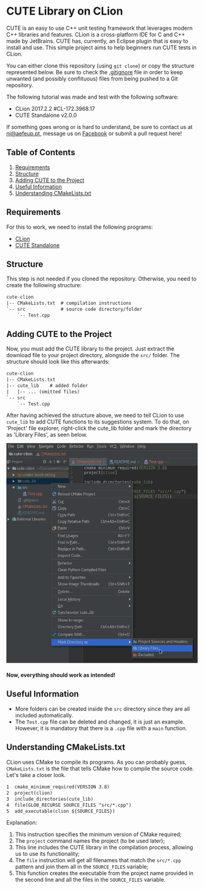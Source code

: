 # CUTE Library on CLion
CUTE is an easy to use C++ unit testing framework that leverages modern C++ libraries and features. 
CLion is a cross-platform IDE for C and C++ made by JetBrains.
CUTE has, currently, an Eclipse plugin that is easy to install and use. 
This simple project aims to help beginners run CUTE tests in CLion.


You can either clone this repository (using `git clone`) or copy the structure represented below.
Be sure to check the [.gitignore](.gitignore) file in order to keep unwanted (and possibly conflituous) files from being pushed to a Git repository.


The following tutorial was made and test with the following software:
* CLion 2017.2.2 #CL-172.3968.17 
* CUTE Standalone v2.0.0

If something goes wrong or is hard to understand, be sure to contact us at [ni@aefeup.pt](mailto:ni@aefeup.pt), message us on [Facebook](www.facebook.com/niaefeup) or submit a pull request here!

## Table of Contents
1. [Requirements](#requirements)
2. [Structure](#structure)
3. [Adding CUTE to the Project](#adding-cute-to-the-project)
3. [Useful Information](#useful-information)
4. [Understanding CMakeLists.txt](#understanding-cmakeliststxt)

## Requirements

For this to work, we need to install the following programs:
* [CLion](https://www.jetbrains.com/clion/)
* [CUTE Standalone](http://cute-test.com/projects/cute/wiki/CUTE_Standalone)


## Structure

This step is not needed if you cloned the repository. Otherwise, you need to create the following structure:

```
cute-clion          
|-- CMakeLists.txt  # compilation instructions
`-- src             # source code directory/folder
    `-- Test.cpp     
```


## Adding CUTE to the Project

Now, you must add the CUTE library to the project. Just extract the download file to your project directory, alongside the `src/` folder.
The structure should look like this afterwards:

```
cute-clion
|-- CMakeLists.txt
|-- cute_lib    # added folder
|   |-- ... (omitted files)
`-- src
    `-- Test.cpp
```

After having achieved the structure above, we need to tell CLion to use `cute_lib` to add CUTE functions to its suggestions system.
To do that, on 'Project' file explorer, right-click the cute_lib folder and mark the directory as 'Library Files', as seen below.

![Mark Directory as Library Files](clion_add_cute_lib.png)

#### Now, everything should work as intended!


## Useful Information

* More folders can be created inside the `src` directory since they are all included automatically.
* The `Test.cpp` file can be deleted and changed, it is just an example. However, it is mandatory that there is a `.cpp` file with a `main` function.


## Understanding CMakeLists.txt

CLion uses CMake to compile its programs. As you can probably guess, `CMakeLists.txt` is the file that tells CMake how to compile the source code.
Let's take a closer look.

```
1  cmake_minimum_required(VERSION 3.8)      
2  project(clion)                          
3  include_directories(cute_lib)          
4  file(GLOB_RECURSE SOURCE_FILES "src/*.cpp")
5  add_executable(clion ${SOURCE_FILES})     
```

Explanation:
1. This instruction specifies the minimum version of CMake required;
2. The `project` command names the project (to be used later);
3. This line includes the CUTE library in the compilation process, allowing us to use its functionality;
4. The `file` instruction will get all filenames that match the `src/*.cpp` pattern and join them all in the `SOURCE_FILES` variable;
5. This function creates the executable from the project name provided in the second line and all the files in the `SOURCE_FILES` variable.
